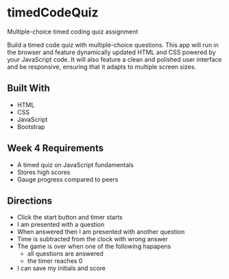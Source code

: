 # timedCodeQuiz
 Multiple-choice timed coding quiz assignment

 Build a timed code quiz with multiple-choice questions. This app will run in the browser and feature dynamically updated HTML and CSS powered by your JavaScript code. It will also feature a clean and polished user interface and be responsive, ensuring that it adapts to multiple screen sizes.

 ## Built With

* HTML
* CSS
* JavaScript
* Bootstrap


## Week 4 Requirements

* A timed quiz on JavaScript fundamentals
* Stores high scores
* Gauge progress compared to peers


## Directions

* Click the start button and timer starts 
* I am presented with a question
* When answered then I am presented with another question
* Time is subtracted from the clock with wrong answer
* The game is over when one of the following hapapens
    * all questions are answered
    * the timer reaches 0
* I can save my initials and score